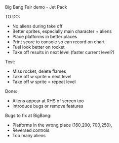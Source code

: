 Big Bang Fair demo - Jet Pack

TO DO:
- No aliens during take off
- Better sprites, especially main character + aliens
- Place platforms in better places
- Print score to console so can record on chart
- Fuel look better on rocket
- Take off results in next level (faster current level?)

Test:
- Miss rocket, delete flames
- Take off w sprite = next level
- Take off w sprite = repeat level

Done:
- Aliens appear at RHS of screen too
- Introduce bugs or remove features

Bugs to fix at BigBang:
- Platforms in the wrong place  (160,200, 700,250),
- Reversed controls
- Too many aliens
